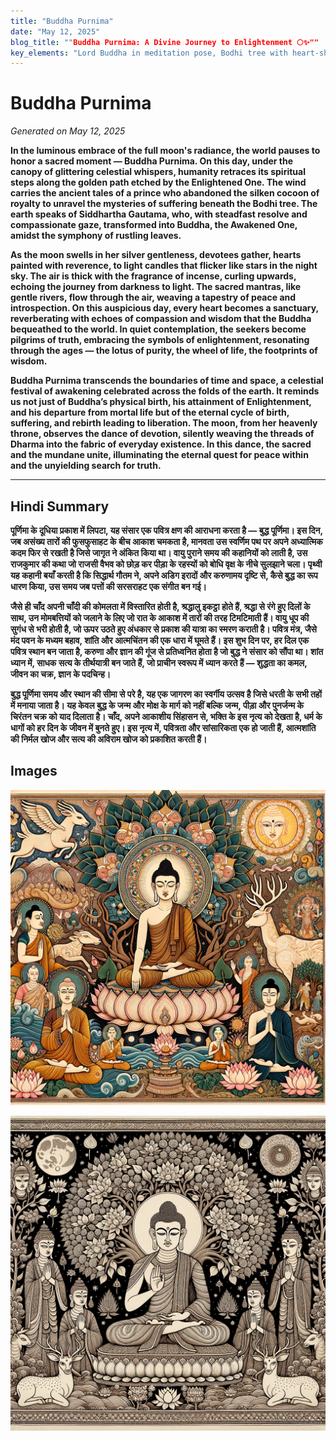 ```yaml
---
title: "Buddha Purnima"
date: "May 12, 2025"
blog_title: ""Buddha Purnima: A Divine Journey to Enlightenment 🌕✨""
key_elements: "Lord Buddha in meditation pose, Bodhi tree with heart-shaped leaves, full moon in background, lotus flowers, deer symbolizing Sarnath, Dharmachakra (wheel of dharma), monks with folded hands, flowing robes, serene facial expression, aura or halo around Buddha, earthy background, Madhubani-style borders with vines and flowers, peacocks and fish motifs, sun and moon together, soft natural colors like ochre, red, green, and black"
---
```


# Buddha Purnima

*Generated on May 12, 2025*

**In the luminous embrace of the full moon's radiance, the world pauses to honor a sacred moment — Buddha Purnima. On this day, under the canopy of glittering celestial whispers, humanity retraces its spiritual steps along the golden path etched by the Enlightened One. The wind carries the ancient tales of a prince who abandoned the silken cocoon of royalty to unravel the mysteries of suffering beneath the Bodhi tree. The earth speaks of Siddhartha Gautama, who, with steadfast resolve and compassionate gaze, transformed into Buddha, the Awakened One, amidst the symphony of rustling leaves.**

**As the moon swells in her silver gentleness, devotees gather, hearts painted with reverence, to light candles that flicker like stars in the night sky. The air is thick with the fragrance of incense, curling upwards, echoing the journey from darkness to light. The sacred mantras, like gentle rivers, flow through the air, weaving a tapestry of peace and introspection. On this auspicious day, every heart becomes a sanctuary, reverberating with echoes of compassion and wisdom that the Buddha bequeathed to the world. In quiet contemplation, the seekers become pilgrims of truth, embracing the symbols of enlightenment, resonating through the ages — the lotus of purity, the wheel of life, the footprints of wisdom.**

**Buddha Purnima transcends the boundaries of time and space, a celestial festival of awakening celebrated across the folds of the earth. It reminds us not just of Buddha’s physical birth, his attainment of Enlightenment, and his departure from mortal life but of the eternal cycle of birth, suffering, and rebirth leading to liberation. The moon, from her heavenly throne, observes the dance of devotion, silently weaving the threads of Dharma into the fabric of everyday existence. In this dance, the sacred and the mundane unite, illuminating the eternal quest for peace within and the unyielding search for truth.**

---

## Hindi Summary

**पूर्णिमा के दूधिया प्रकाश में लिपटा, यह संसार एक पवित्र क्षण की आराधना करता है — बुद्ध पूर्णिमा। इस दिन, जब असंख्य तारों की फुसफुसाहट के बीच आकाश चमकता है, मानवता उस स्वर्णिम पथ पर अपने अध्यात्मिक कदम फिर से रखती है जिसे जागृत ने अंकित किया था। वायु पुराने समय की कहानियों को लाती है, उस राजकुमार की कथा जो राजसी वैभव को छोड़ कर पीड़ा के रहस्यों को बोधि वृक्ष के नीचे सुलझाने चला। पृथ्वी यह कहानी बयाँ करती है कि सिद्धार्थ गौतम ने, अपने अडिग इरादों और करुणामय दृष्टि से, कैसे बुद्ध का रूप धारण किया, उस समय जब पत्तों की सरसराहट एक संगीत बन गई।**

**जैसे ही चाँद अपनी चाँदी की कोमलता में विस्तारित होती है, श्रद्धालु इकट्ठा होते हैं, श्रद्धा से रंगे हुए दिलों के साथ, उन मोमबत्तियों को जलाने के लिए जो रात के आकाश में तारों की तरह टिमटिमाती हैं। वायु धूप की सुगंध से भरी होती है, जो ऊपर उठते हुए अंधकार से प्रकाश की यात्रा का स्मरण कराती है। पवित्र मंत्र, जैसे मंद पवन के मध्यम बहाव, शांति और आत्मचिंतन की एक धारा में घूमते हैं। इस शुभ दिन पर, हर दिल एक पवित्र स्थान बन जाता है, करुणा और ज्ञान की गूंज से प्रतिध्वनित होता है जो बुद्ध ने संसार को सौंपा था। शांत ध्यान में, साधक सत्य के तीर्थयात्री बन जाते हैं, जो प्राचीन स्वरूप में ध्यान करते हैं — शुद्धता का कमल, जीवन का चक्र, ज्ञान के पदचिन्ह।**

**बुद्ध पूर्णिमा समय और स्थान की सीमा से परे है, यह एक जागरण का स्वर्गीय उत्सव है जिसे धरती के सभी तहों में मनाया जाता है। यह केवल बुद्ध के जन्म और मोक्ष के मार्ग को नहीं बल्कि जन्म, पीड़ा और पुनर्जन्म के चिरंतन चक्र को याद दिलाता है। चाँद, अपने आकाशीय सिंहासन से, भक्ति के इस नृत्य को देखता है, धर्म के धागों को हर दिन के जीवन में बुनते हुए। इस नृत्य में, पवित्रता और सांसारिकता एक हो जाती हैं, आत्मशांति की निर्मल खोज और सत्य की अविराम खोज को प्रकाशित करती हैं।**

## Images

![Buddha Purnima - Variation 1](https://raw.githubusercontent.com/amarshat/mithila-content/main/images/2025/05/2025-05-12-am-buddha-purnima.png)

![Buddha Purnima - Variation 2](https://raw.githubusercontent.com/amarshat/mithila-content/main/images/2025/05/2025-05-12-pm-buddha-purnima.png)
